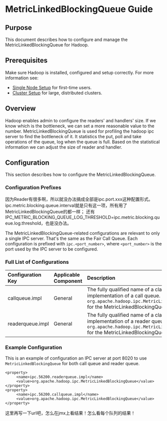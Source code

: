 <!---
  Licensed under the Apache License, Version 2.0 (the "License");
  you may not use this file except in compliance with the License.
  You may obtain a copy of the License at

   http://www.apache.org/licenses/LICENSE-2.0

  Unless required by applicable law or agreed to in writing, software
  distributed under the License is distributed on an "AS IS" BASIS,
  WITHOUT WARRANTIES OR CONDITIONS OF ANY KIND, either express or implied.
  See the License for the specific language governing permissions and
  limitations under the License. See accompanying LICENSE file.
-->

MetricLinkedBlockingQueue Guide
=================================

<!-- MACRO{toc|fromDepth=0|toDepth=3} -->

Purpose
-------

This document describes how to configure and manage the MetricLinkedBlockingQueue for Hadoop.

Prerequisites
-------------

Make sure Hadoop is installed, configured and setup correctly. For more information see:

* [Single Node Setup](./SingleCluster.html) for first-time users.
* [Cluster Setup](./ClusterSetup.html) for large, distributed clusters.

Overview
--------

Hadoop enables admin to configure the readers' and handlers' size. If we know which is the bottleneck,
we can set a more reasonable value to the number. MetricLinkedBlockingQueue is used for profiling the
hadoop ipc server to find the bottleneck of it. It statistics the put, poll and take operations of the queue,
log when the queue is full. Based on the statistical information we can adjust the size of reader and handler.

Configuration
-------------

This section describes how to configure the MetricLinkedBlockingQueue.

### Configuration Prefixes

因为Reader有很多啊，所以就没办法搞成全部是ipc.port.xxx这种配置形式。
ipc.metric.blocking.queue.interval就是只有这一项，所有用了MetricLinkedBlockingQueue的都一样；
还有IPC_METRIC_BLOCKING_QUEUE_LOG_THRESHOLD=ipc.metric.blocking.queue.log.threshold，也是没办法。

The MetricLinkedBlockingQueue-related configurations are relevant to only a single IPC server. That's the same as the
Fair Call Queue. Each configuration is prefixed with `ipc.<port_number>`, where `<port_number>` is the port used by
the IPC server to be configured.

### Full List of Configurations

| Configuration Key | Applicable Component | Description | Default |
|:---- |:---- |:---- |:--- |
| callqueue.impl | General | The fully qualified name of a class to use as the implementation of a call queue. Use `org.apache.hadoop.ipc.MetricLinkedBlockingQueue` for the MetricLinkedBlockingQueue. | `java.util.concurrent.LinkedBlockingQueue` (FIFO queue) |
| readerqueue.impl | General | The fully qualified name of a class to use as the implementation of a reader queue. Use `org.apache.hadoop.ipc.MetricLinkedBlockingQueue` for the MetricLinkedBlockingQueue. | `java.util.concurrent.LinkedBlockingQueue` (FIFO queue) |

### Example Configuration

This is an example of configuration an IPC server at port 8020 to use `MetricLinkedBlockingQueue` for both call queue and reader queue.

    <property>
         <name>ipc.56200.readerqueue.impl</name>
         <value>org.apache.hadoop.ipc.MetricLinkedBlockingQueue</value>
    </property>
    <property>
         <name>ipc.56200.callqueue.impl</name>
         <value>org.apache.hadoop.ipc.MetricLinkedBlockingQueue</value>
    </property>

这里再写一下url吧，怎么在jmx上看结果！怎么看每个队列的结果！